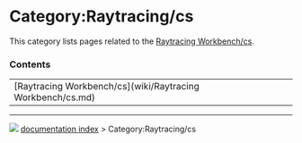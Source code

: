 # Category:Raytracing/cs
This category lists pages related to the [Raytracing Workbench/cs](Raytracing_Workbench/cs.md).

### Contents

|     |     |     |
| --- | --- | --- |
| [Raytracing Workbench/cs](wiki/Raytracing Workbench/cs.md) |



---
![](images/Right_arrow.png) [documentation index](../README.md) > Category:Raytracing/cs
